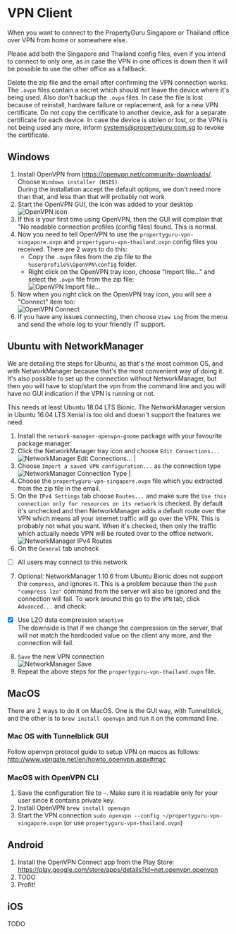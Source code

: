 # VPN Client

When you want to connect to the PropertyGuru Singapore or Thailand office over VPN from home or somewhere else.

Please add both the Singapore and Thailand config files, even if you intend to connect to only one, as in case the VPN in one offices is down then it will be possible to use the other office as a fallback.

Delete the zip file and the email after confirming the VPN connection works. The `.ovpn` files contain a secret which should not leave the device where it's being used. Also don't backup the `.ovpn` files. In case the file is lost because of reinstall, hardware failure or replacement, ask for a new VPN certificate. Do not copy the certificate to another device, ask for a separate certificate for each device. In case the device is stolen or lost, or the VPN is not being used any more, inform systems@propertyguru.com.sg to revoke the certificate.

## Windows
1. Install OpenVPN from https://openvpn.net/community-downloads/.  
Choose `Windows installer (NSIS)`.  
During the installation accept the default options, we don't need more than that, and less than that will probably not work.  
2. Start the OpenVPN GUI, the icon was added to your desktop ![OpenVPN icon](icon-3.png)
3. If this is your first time using OpenVPN, then the GUI will complain that "No readable connection profiles (config files) found. This is normal.
4. Now you need to tell OpenVPN to use the `propertyguru-vpn-singapore.ovpn` and `propertyguru-vpn-thailand.ovpn` config files you received. There are 2 ways to do this:
   * Copy the `.ovpn` files from the zip file to the `%userprofile%\OpenVPN\config` folder.
   * Right click on the OpenVPN tray icon, choose "Import file..." and select the `.ovpn` file from the zip
file:  
![OpenVPN Import file...](OpenVPN%20Import%20file....png)
5. Now when you right click on the OpenVPN tray icon, you will see a "Connect" item too:  
![OpenVPN Connect](OpenVPN%20Connect.png)
6. If you have any issues connecting, then choose `View Log` from the menu and send the whole log to your friendly IT support.

## Ubuntu with NetworkManager
We are detailing the steps for Ubuntu, as that's the most common OS, and with NetworkManager because that's the most convenient way of doing it. It's also possible to set up the connection without NetworkManager, but then you will have to stop/start the vpn from the command line and you will have no GUI indication if the VPN is running or not.

This needs at least Ubuntu 18.04 LTS Bionic. The NetworkManager version in Ubuntu 16.04 LTS Xenial is too old and doesn't support the features we need.

1. Install the `network-manager-openvpn-gnome` package with your favourite package manager.
2. Click the NetworkManager tray icon and choose `Edit Connections...`  
  ![NetworkManager Edit Connections...](NetworkManager%20Edit%20Connections....png) |
3. Choose `Import a saved VPN configuration...` as the connection type  
![NetworkManager Connection Type](NetworkManager%20Connection%20Type.png) |
4. Choose the `propertyguru-vpn-singapore.ovpn` file which you extracted from the zip file in the email.
5. On the `IPv4 Settings` tab choose `Routes...` and make sure the `Use this connection only for resources on its network` is checked. By default it's unchecked and then NetworkManager adds a default route over the VPN which means all your internet traffic will go over the VPN. This is probably not what you want. When it's checked, then only the traffic which actually needs VPN will be routed over to the office network.  
  ![NetworkManager IPv4 Routes](NetworkManager%20IPv4%20Routes.png)
6. On the `General` tab uncheck  
- [ ] All users may connect to this network
7. Optional: NetworkManager 1.10.6 from Ubuntu Bionic does not support the `compress`, and ignores it. This is a problem because then the `push "compress lzo"` command from the server will also be ignored and the connection will fail. To work around this go to the `VPN` tab, click `Advanced...` and check:  
- [x] Use LZO data compression `adaptive`  
The downside is that if we change the compression on the server, that will not match the hardcoded value on the client any more, and the connection will fail. <!--- Check if it's fixed in the next Ubuntu release. -->
8. `Save` the new VPN connection  
![NetworkManager Save](NetworkManager%20Save%20Button.png)
9. Repeat the above steps for the `propertyguru-vpn-thailand.ovpn` file.

## MacOS
There are 2 ways to do it on MacOS. One is the GUI way, with Tunnelblick, and the other is to `brew install openvpn` and run it on the command line.

### Mac OS with Tunnelblick GUI
Follow openvpn protocol guide to setup VPN on macos as follows: http://www.vpngate.net/en/howto_openvpn.aspx#mac

### MacOS with OpenVPN CLI
1. Save the configuration file to `~`. Make sure it is readable only for your user since it contains private key.
2. Install OpenVPN ```brew install openvpn```
3. Start the VPN connection ```sudo openvpn --config ~/propertyguru-vpn-singapore.ovpn``` (or use `propertyguru-vpn-thailand.ovpn`)
    
## Android
1. Install the OpenVPN Connect app from the Play Store: https://play.google.com/store/apps/details?id=net.openvpn.openvpn
2. TODO
3. Profit!

## iOS
TODO
